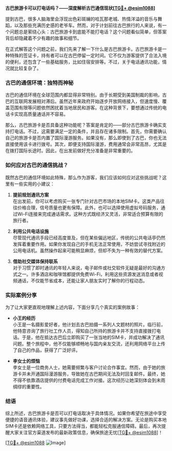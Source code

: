 **古巴旅游卡可以打电话吗？——深度解析古巴通信现状[[TG💪+ @esim1088](https://t.me/s/esim1088)]**

提到古巴，很多人脑海里会浮现出色彩斑斓的哈瓦那老城、热情洋溢的音乐与舞蹈，以及那些充满历史感的老爷车。然而，对于计划前往古巴旅行的人来说，有一个问题总是萦绕心头：古巴旅游卡到底能不能打电话？这个问题看似简单，但答案背后却隐藏着不少有趣的故事和细节。

在正式解答这个问题之前，我们先来了解一下什么是古巴旅游卡。古巴旅游卡是一种特殊的签证卡，持有者可以在古巴停留一定时间。它不仅为游客提供了合法入境的便利，还包含了一些基础服务，比如住宿安排等。不过，关于电话通讯功能，情况就比较复杂了。

### 古巴的通信环境：独特而神秘

古巴的通信环境在全球范围内都显得非常特别。由于长期受到美国制裁的影响，古巴的互联网发展相对滞后。虽然近年来政府开始逐步开放网络接入，但速度慢、覆盖范围有限等问题依然困扰着当地居民和游客。在这种背景下，要想通过传统的电话卡实现高质量通话并不容易。

那么，古巴旅游卡是否具备这种功能呢？答案是肯定的——部分古巴旅游卡确实支持打电话。不过，这需要满足一定的条件，并且存在诸多限制。首先，你需要确认自己的旅游卡是否内置了国际漫游服务。如果没有，那么即使到了古巴，你也无法直接使用该卡进行拨号。其次，即便支持国际漫游，费用通常会非常高昂，尤其是在拨打国际长途时。因此，在出发前做好充分准备是非常重要的。

### 如何应对古巴的通信挑战？

既然古巴的通信环境如此特殊，那么作为游客，我们应该如何应对这些挑战呢？这里有一些实用的小建议：

1. **提前规划通讯方案**  
   在出发前，你可以考虑购买一张专门针对古巴市场的本地SIM卡。这类产品往往价格合理，信号质量也更有保障。此外，也可以选择使用虚拟号码服务，通过Wi-Fi连接来完成通话需求。这种方式既经济又灵活，非常适合预算有限的旅行者。

2. **利用公共电话设施**  
   尽管现代通讯手段已经高度普及，但在某些偏远地区，传统的公共电话亭仍然发挥着重要作用。如果你发现自己的手机无法正常使用，不妨尝试寻找附近的公用电话机。虽然操作起来可能稍显麻烦，但却不失为一种有效的替代方案。

3. **借助社交媒体保持联系**  
   对于习惯了即时通讯的年轻人来说，电子邮件或社交软件无疑是最好的沟通方式之一。许多酒店和咖啡馆都提供免费Wi-Fi，利用这些资源发送消息或者视频通话，不仅能节省成本，还能让家人朋友实时了解你的行程动态。

### 实际案例分享

为了让大家更直观地理解上述内容，下面分享几个真实的案例故事：

- **小王的经历**  
  小王是一名摄影爱好者，他计划去古巴拍摄一系列人文题材的照片。临行前，他特意咨询了旅行社工作人员，得知自己所持的旅游卡并不支持直接拨打电话。于是，他在抵达古巴后立即购买了一张当地的SIM卡，并成功解决了通讯问题。整个旅程中，他不仅能够顺畅地与国内亲友交流，还利用网络平台上传了自己的作品，获得了广泛好评。

- **李女士的烦恼**  
  李女士是一位商务人士，她需要频繁与客户讨论合作事宜。然而，由于她的旅游卡并未开通国际漫游服务，导致她在古巴期间无法及时回复邮件。最终，她不得不依靠酒店提供的付费电话完成工作对接。这次经历让她深刻体会到未雨绸缪的重要性。

### 结语

综上所述，古巴旅游卡是否可以打电话取决于具体情况。如果你希望在旅途中享受便捷的语音通讯体验，建议事先做好功课，选择合适的解决方案。无论是购买本地SIM卡还是依赖网络工具，只要方法得当，都能轻松克服通信障碍。最后，再次提醒大家关注官方渠道发布的最新政策信息，确保旅途无忧[[TG💪+ @esim1088](https://t.me/s/esim1088)]！

[[TG💪+ @esim1088](https://t.me/s/esim1088) ![Image](https://i.postimg.cc/4NQfJmqS/Snipaste-2025-05-13-00-14-12.png)]